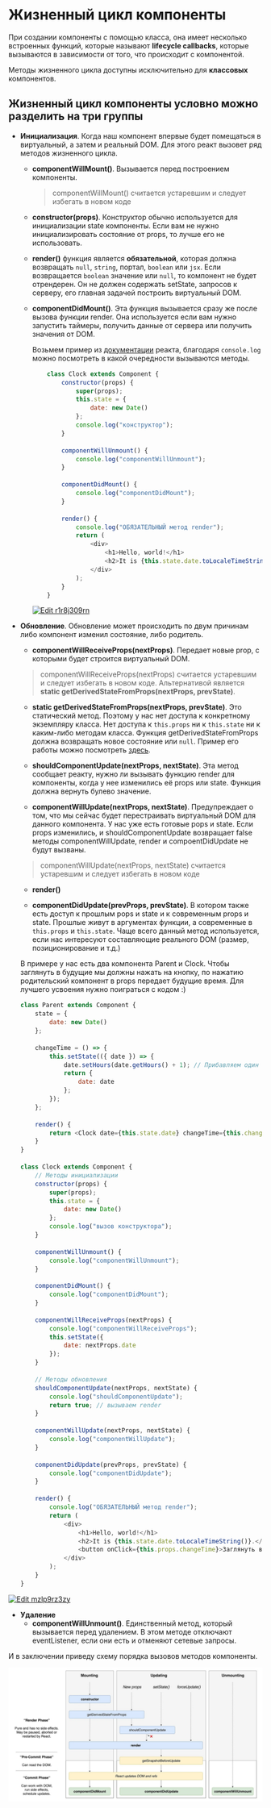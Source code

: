 # Жизненный цикл компоненты

При создании компоненты с помощью класса, она имеет несколько встроенных функций, которые называют **lifecycle callbacks**, которые вызываются в зависимости от того, что происходит с компонентой.

Методы жизненного цикла доступны исключительно для **классовых** компонентов.

## Жизненный цикл компоненты условно можно разделить на три группы

- **Инициализация**. Когда наш компонент впервые будет помещаться в виртуальный, а затем и реальный DOM. Для этого реакт вызовет ряд методов жизненного цикла.
  
  - **componentWillMount()**. Вызывается перед построением компоненты.
  
    >componentWillMount() считается устаревшим и следует избегать в новом коде
  
  - **constructor(props)**. Конструктор обычно используется для инициализации state компоненты. Если вам не нужно инициализировать состояние от props, то лучше его не использовать.
  
  - **render()** функция является **обязательной**, которая должна возвращать ```null```, ```string```, портал, ```boolean``` или ```jsx```. Если возвращается ```boolean``` значение или ```null```, то компонент не будет отрендерен. Он не должен содержать setState, запросов к серверу, его главная задачей построить виртуальный DOM.
  
  - **componentDidMount()**. Эта функция вызывается сразу же после вызова функции render. Она используется если вам нужно запустить таймеры, получить данные от сервера или получить значения от DOM.
  
    Возьмем пример из [документации](https://reactjs.org/docs/state-and-lifecycle.html) реакта, благодаря ```console.log``` можно посмотреть в какой очередности вызываются методы.

    ```javascript
        class Clock extends Component {
            constructor(props) {
                super(props);
                this.state = {
                    date: new Date()
                };
                console.log("конструктор");
            }

            componentWillUnmount() {
                console.log("componentWillUnmount");
            }

            componentDidMount() {
                console.log("componentDidMount");
            }

            render() {
                console.log("ОБЯЗАТЕЛЬНЫЙ метод render");
                return (
                    <div>
                        <h1>Hello, world!</h1>
                        <h2>It is {this.state.date.toLocaleTimeString()}.</h2>
                    </div>
                );
            }
        }
    ```

    [![Edit r1r8j309rn](https://codesandbox.io/static/img/play-codesandbox.svg)](https://codesandbox.io/s/r1r8j309rn)

- **Обновление**. Обновление может происходить по двум причинам либо компонент изменил состояние, либо родитель.

  - **componentWillReceiveProps(nextProps)**. Передает новые prop, с которыми будет строится виртуальный DOM.
  > componentWillReceiveProps(nextProps) считается устаревшим и следует избегать в новом коде. Альтернативой является **static getDerivedStateFromProps(nextProps, prevState)**.

  - **static getDerivedStateFromProps(nextProps, prevState)**. Это статический метод. Поэтому у нас нет доступа к конкретному экземпляру класса. Нет доступа к `this.props` ни к `this.state` ни к каким-либо методам класса. Функция getDerivedStateFromProps должна возвращать новое состояние или `null`. Пример его работы можно посмотреть [здесь](https://youtu.be/XqFCMObsyKk).

  - **shouldComponentUpdate(nextProps, nextState)**. Эта метод сообщает реакту, нужно ли вызывать функцию render для компоненты, когда у нее изменились её props или state. Функция должна вернуть булево значение.

  - **componentWillUpdate(nextProps, nextState)**. Предупреждает о том, что мы сейчас будет перестраивать виртуальный DOM для данного компонента. У нас уже есть готовые pops и state. Если props изменились, и shouldComponentUpdate возвращает false методы componentWillUpdate, render и compoentDidUpdate не будут вызваны.
  
  > componentWillUpdate(nextProps, nextState) считается устаревшим и следует избегать в новом коде

  - **render()**

  - **componentDidUpdate(prevProps, prevState)**. В котором также есть доступ к прошлым pops и state и к современным props и state. Прошлые живут в аргументах функции, а современные в ```this.props``` и ```this.state```. Чаще всего данный метод используется, если нас интересуют составляющие реального DOM (размер, позиционирование и т.д.)

  В примере у нас есть два компонента Parent и Clock. Чтобы заглянуть в будущие мы должны нажать на кнопку, по нажатию родительский компонент в props передает будущие время. Для лучшего усвоения нужно поиграться с кодом :)

    ```javascript
    class Parent extends Component {
        state = {
            date: new Date()
        };

        changeTime = () => {
            this.setState(({ date }) => {
                date.setHours(date.getHours() + 1); // Прибавляем один час
                return {
                    date: date
                };
            });
        };

        render() {
            return <Clock date={this.state.date} changeTime={this.changeTime} />;
        }
    }

    class Clock extends Component {
        // Методы инициализации
        constructor(props) {
            super(props);
            this.state = {
                date: new Date()
            };
            console.log("вызов конструктора");
        }

        componentWillUnmount() {
            console.log("componentWillUnmount");
        }

        componentDidMount() {
            console.log("componentDidMount");
        }

        componentWillReceiveProps(nextProps) {
            console.log("componentWillReceiveProps");
            this.setState({
                date: nextProps.date
            });
        }

        // Методы обновления
        shouldComponentUpdate(nextProps, nextState) {
            console.log("shouldComponentUpdate");
            return true; // вызываем render
        }

        componentWillUpdate(nextProps, nextState) {
            console.log("componentWillUpdate");
        }

        componentDidUpdate(prevProps, prevState) {
            console.log("componentDidUpdate");
        }

        render() {
            console.log("ОБЯЗАТЕЛЬНЫЙ метод render");
            return (
                <div>
                    <h1>Hello, world!</h1>
                    <h2>It is {this.state.date.toLocaleTimeString()}.</h2>
                    <button onClick={this.props.changeTime}>Заглянуть в будущие</button>
                </div>
            );
        }
    }
    ```

[![Edit mzlp9rz3zy](https://codesandbox.io/static/img/play-codesandbox.svg)](https://codesandbox.io/s/mzlp9rz3zy?expanddevtools=1)

- **Удаление**
  - **componentWillUnmount()**. Единственный метод, который вызывается перед удалением. В этом методе отключают eventListener, если они есть и отменяют сетевые запросы.

И в заключении приведу схему порядка вызовов методов компоненты.

![Порядок вызовов методов компоненты](img/dan_abramov_2018-Apr.jpg)